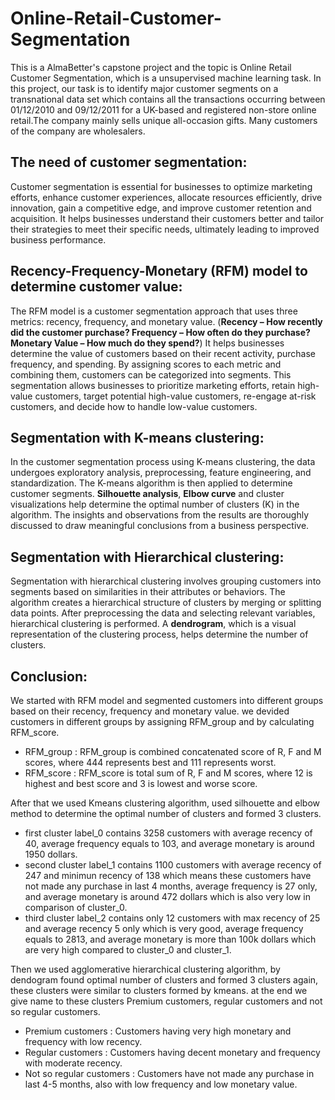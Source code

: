 # Online-Retail-Customer-Segmentation
This is a AlmaBetter's capstone project and the topic is Online Retail Customer Segmentation, which is a unsupervised machine learning task.
In this project, our task is to identify major customer segments on a transnational data set which contains all the transactions occurring between 01/12/2010 and 09/12/2011 for a UK-based and registered non-store online retail.The company mainly sells unique all-occasion gifts. Many customers of the company are wholesalers.

## The need of customer segmentation:
Customer segmentation is essential for businesses to optimize marketing efforts, enhance customer experiences, allocate resources efficiently, drive innovation, gain a competitive edge, and improve customer retention and acquisition. It helps businesses understand their customers better and tailor their strategies to meet their specific needs, ultimately leading to improved business performance.

## Recency-Frequency-Monetary (RFM) model to determine customer value:
The RFM model is a customer segmentation approach that uses three metrics: recency, frequency, and monetary value. (**Recency – How recently did the customer purchase? Frequency – How often do they purchase? Monetary Value – How much do they spend?**) It helps businesses determine the value of customers based on their recent activity, purchase frequency, and spending. By assigning scores to each metric and combining them, customers can be categorized into segments. This segmentation allows businesses to prioritize marketing efforts, retain high-value customers, target potential high-value customers, re-engage at-risk customers, and decide how to handle low-value customers.

## Segmentation with K-means clustering:
In the customer segmentation process using K-means clustering, the data undergoes exploratory analysis, preprocessing, feature engineering, and standardization. The K-means algorithm is then applied to determine customer segments. **Silhouette analysis**, **Elbow curve** and cluster visualizations help determine the optimal number of clusters (K) in the algorithm. The insights and observations from the results are thoroughly discussed to draw meaningful conclusions from a business perspective.
 
## Segmentation with Hierarchical clustering:
Segmentation with hierarchical clustering involves grouping customers into segments based on similarities in their attributes or behaviors. The algorithm creates a hierarchical structure of clusters by merging or splitting data points. After preprocessing the data and selecting relevant variables, hierarchical clustering is performed. A **dendrogram**, which is a visual representation of the clustering process, helps determine the number of clusters.

## Conclusion:
We started with RFM model and segmented customers into different groups based on their recency, frequency and monetary value. we devided customers in different groups by assigning RFM_group and by calculating RFM_score.

* RFM_group : RFM_group is combined concatenated score of R, F and M scores, where 444 represents best and 111 represents worst.
* RFM_score : RFM_score is total sum of R, F and M scores, where 12 is highest and best score and 3 is lowest and worse score.

After that we used Kmeans clustering algorithm, used silhouette and elbow method to determine the optimal number of clusters and formed 3 clusters.

* first cluster label_0 contains 3258 customers with average recency of 40, average frequency equals to 103, and average monetary is around 1950 dollars.
* second cluster label_1 contains 1100 customers with average recency of 247 and minimun recency of 138 which means these customers have not made any purchase in last 4 months, average frequency is 27 only, and average monetary is around 472 dollars which is also very low in comparison of cluster_0.
* third cluster label_2 contains only 12 customers with max recency of 25 and average recency 5 only which is very good, average frequency equals to 2813, and average monetary is more than 100k dollars which are very high compared to cluster_0 and cluster_1.
  
Then we used agglomerative hierarchical clustering algorithm, by dendogram found optimal number of clusters and formed 3 clusters again, these clusters were similar to clusters formed by kmeans. at the end we give name to these clusters Premium customers, regular customers and not so regular customers.

* Premium customers : Customers having very high monetary and frequency with low recency.
* Regular customers : Customers having decent monetary and frequency with moderate recency.
* Not so regular customers : Customers have not made any purchase in last 4-5 months, also with low frequency and low monetary value.

  
